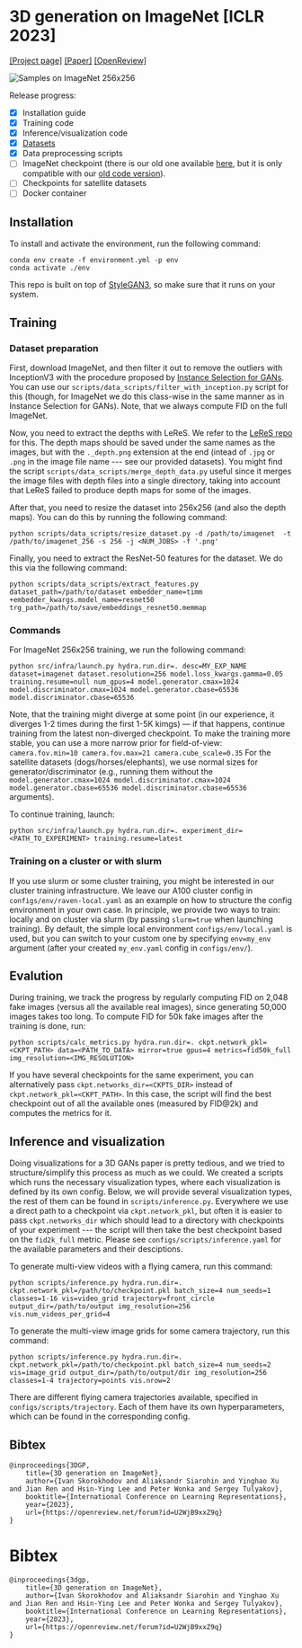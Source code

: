 # 3D generation on ImageNet [ICLR 2023]

<a href="https://snap-research.github.io/3dgp" target="_blank">[Project page]</a>
<a href="https://snap-research.github.io/3dgp/3dgp-paper.pdf" target="_blank">[Paper]</a>
<a href="https://openreview.net/forum?id=U2WjB9xxZ9q" target="_blank">[OpenReview]</a>

![Samples on ImageNet 256x256](assets/imagenet.gif)

Release progress:
- [x] Installation guide
- [x] Training code
- [x] Inference/visualization code
- [x] [Datasets](https://disk.yandex.ru/d/kxAG_2Y3xZjfyA)
- [x] Data preprocessing scripts
- [ ] ImageNet checkpoint (there is our old one available [here](https://disk.yandex.ru/d/1shKiZbN-96jtA), but it is only compatible with our [old code version](https://disk.yandex.ru/d/-BgCYGqJ_sBDjg)).
- [ ] Checkpoints for satellite datasets
- [ ] Docker container

## Installation

To install and activate the environment, run the following command:
```
conda env create -f environment.yml -p env
conda activate ./env
```
This repo is built on top of [StyleGAN3](https://github.com/NVlabs/stylegan3), so make sure that it runs on your system.

## Training

### Dataset preparation

First, download ImageNet, and then filter it out to remove the outliers with InceptionV3 with the procedure proposed by [Instance Selection for GANs](https://arxiv.org/abs/2007.15255).
You can use our `scripts/data_scripts/filter_with_inception.py` script for this (though, for ImageNet we do this class-wise in the same manner as in Instance Selection for GANs).
Note, that we always compute FID on the full ImageNet.

Now, you need to extract the depths with LeReS.
We refer to the [LeReS repo](https://github.com/aim-uofa/AdelaiDepth) for this.
The depth maps should be saved under the same names as the images, but with the `._depth.png` extension at the end (intead of `.jpg` or `.png` in the image file name --- see our provided datasets).
You might find the script `scripts/data_scripts/merge_depth_data.py` useful since it merges the image files with depth files into a single directory, taking into account that LeReS failed to produce depth maps for some of the images.

After that, you need to resize the dataset into 256x256 (and also the depth maps).
You can do this by running the following command:
```
python scripts/data_scripts/resize_dataset.py -d /path/to/imagenet  -t /path/to/imagenet_256 -s 256 -j <NUM_JOBS> -f '.png'
```

Finally, you need to extract the ResNet-50 features for the dataset.
We do this via the following command:
```
python scripts/data_scripts/extract_features.py dataset_path=/path/to/dataset embedder_name=timm +embedder_kwargs.model_name=resnet50 trg_path=/path/to/save/embeddings_resnet50.memmap
```

### Commands

For ImageNet 256x256 training, we run the following command:
```
python src/infra/launch.py hydra.run.dir=. desc=MY_EXP_NAME dataset=imagenet dataset.resolution=256 model.loss_kwargs.gamma=0.05 training.resume=null num_gpus=4 model.generator.cmax=1024 model.discriminator.cmax=1024 model.generator.cbase=65536 model.discriminator.cbase=65536
```
Note, that the training might diverge at some point (in our experience, it diverges 1-2 times during the first 1-5K kimgs) — if that happens, continue training from the latest non-diverged checkpoint.
To make the training more stable, you can use a more narrow prior for field-of-view: `camera.fov.min=10 camera.fov.max=21 camera.cube_scale=0.35`
For the satellite datasets (dogs/horses/elephants), we use normal sizes for generator/discriminator (e.g., running them without the `model.generator.cmax=1024 model.discriminator.cmax=1024 model.generator.cbase=65536 model.discriminator.cbase=65536` arguments).

To continue training, launch:
```
python src/infra/launch.py hydra.run.dir=. experiment_dir=<PATH_TO_EXPERIMENT> training.resume=latest
```

### Training on a cluster or with slurm

If you use slurm or some cluster training, you might be interested in our cluster training infrastructure.
We leave our A100 cluster config in `configs/env/raven-local.yaml` as an example on how to structure the config environment in your own case.
In principle, we provide two ways to train: locally and on cluster via slurm (by passing `slurm=true` when launching training).
By default, the simple local environment `configs/env/local.yaml` is used, but you can switch to your custom one by specifying `env=my_env` argument (after your created `my_env.yaml` config in `configs/env/`).

## Evalution
During training, we track the progress by regularly computing FID on 2,048 fake images (versus all the available real images), since generating 50,000 images takes too long.
To compute FID for 50k fake images after the training is done, run:
```
python scripts/calc_metrics.py hydra.run.dir=. ckpt.network_pkl=<CKPT_PATH> data=<PATH_TO_DATA> mirror=true gpus=4 metrics=fid50k_full img_resolution=<IMG_RESOLUTION>
```
If you have several checkpoints for the same experiment, you can alternatively pass `ckpt.networks_dir=<CKPTS_DIR>` instead of `ckpt.network_pkl=<CKPT_PATH>`.
In this case, the script will find the best checkpoint out of all the available ones (measured by FID@2k) and computes the metrics for it.

## Inference and visualization

Doing visualizations for a 3D GANs paper is pretty tedious, and we tried to structure/simplify this process as much as we could.
We created a scripts which runs the necessary visualization types, where each visualization is defined by its own config.
Below, we will provide several visualization types, the rest of them can be found in `scripts/inference.py`.
Everywhere we use a direct path to a checkpoint via `ckpt.network_pkl`, but often it is easier to pass `ckpt.networks_dir` which should lead to a directory with checkpoints of your experiment --- the script will then take the best checkpoint based on the `fid2k_full` metric.
Please see `configs/scripts/inference.yaml` for the available parameters and their desciptions.

To generate multi-view videos with a flying camera, run this command:
```
python scripts/inference.py hydra.run.dir=. ckpt.network_pkl=/path/to/checkpoint.pkl batch_size=4 num_seeds=1 classes=1-16 vis=video_grid trajectory=front_circle output_dir=/path/to/output img_resolution=256 vis.num_videos_per_grid=4
```

To generate the multi-view image grids for some camera trajectory, run this command:
```
python scripts/inference.py hydra.run.dir=. ckpt.network_pkl=/path/to/checkpoint.pkl batch_size=4 num_seeds=2 vis=image_grid output_dir=/path/to/output/dir img_resolution=256 classes=1-4 trajectory=points vis.nrow=2
```

There are different flying camera trajectories available, specified in `configs/scripts/trajectory`.
Each of them have its own hyperparameters, which can be found in the corresponding config.

## Bibtex

```
@inproceedings{3DGP,
    title={3D generation on ImageNet},
    author={Ivan Skorokhodov and Aliaksandr Siarohin and Yinghao Xu and Jian Ren and Hsin-Ying Lee and Peter Wonka and Sergey Tulyakov},
    booktitle={International Conference on Learning Representations},
    year={2023},
    url={https://openreview.net/forum?id=U2WjB9xxZ9q}
}
```


# Bibtex
```
@inproceedings{3dgp,
    title={3D generation on ImageNet},
    author={Ivan Skorokhodov and Aliaksandr Siarohin and Yinghao Xu and Jian Ren and Hsin-Ying Lee and Peter Wonka and Sergey Tulyakov},
    booktitle={International Conference on Learning Representations},
    year={2023},
    url={https://openreview.net/forum?id=U2WjB9xxZ9q}
}
```
